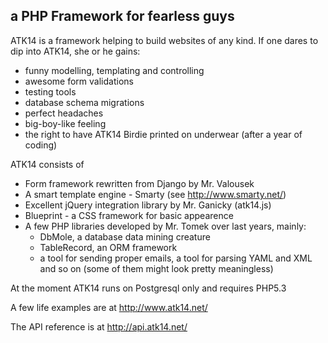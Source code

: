 a PHP Framework for fearless guys
---------------------------------

ATK14 is a framework helping to build websites of any kind. If one dares to dip into ATK14, she or he gains:

* funny modelling, templating and controlling
* awesome form validations
* testing tools
* database schema migrations
* perfect headaches
* big-boy-like feeling
* the right to have ATK14 Birdie printed on underwear (after a year of coding)

ATK14 consists of

* Form framework rewritten from Django by Mr. Valousek
* A smart template engine - Smarty (see http://www.smarty.net/)
* Excellent jQuery integration library by Mr. Ganicky (atk14.js)
* Blueprint - a CSS framework for basic appearence
* A few PHP libraries developed by Mr. Tomek over last years, mainly:
  * DbMole, a database data mining creature
  * TableRecord, an ORM framework
  * a tool for sending proper emails, a tool for parsing YAML and XML and so on (some of them might look pretty meaningless)

At the moment ATK14 runs on Postgresql only and requires PHP5.3

A few life examples are at http://www.atk14.net/

The API reference is at http://api.atk14.net/ 
